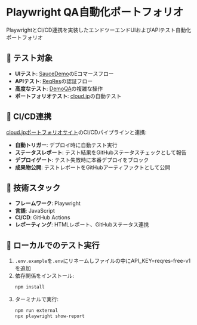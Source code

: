 # Playwright QA自動化ポートフォリオ

PlaywrightとCI/CD連携を実装したエンドツーエンドUIおよびAPIテスト自動化ポートフォリオ

## 🧪 テスト対象

- **UIテスト**: [SauceDemo](https://www.saucedemo.com/)のEコマースフロー
- **APIテスト**: [ReqRes](https://reqres.in/api/)の認証フロー
- **高度なテスト**: [DemoQA](https://demoqa.com/)の複雑な操作
- **ポートフォリオテスト**: [cloud.jp](https://cloudjp.netlify.app)の自動テスト

## 🔄 CI/CD連携

[cloud.jpポートフォリオサイト](https://github.com/richclaudfelixjp/cloud.jp)のCI/CDパイプラインと連携:

- **自動トリガー**: デプロイ時に自動テスト実行
- **ステータスレポート**: テスト結果をGitHubステータスチェックとして報告
- **デプロイゲート**: テスト失敗時に本番デプロイをブロック
- **成果物公開**: テストレポートをGitHubアーティファクトとして公開

## 🔧 技術スタック

- **フレームワーク**: Playwright
- **言語**: JavaScript
- **CI/CD**: GitHub Actions
- **レポーティング**: HTMLレポート、GitHubステータス連携

## 🚀 ローカルでのテスト実行

1. `.env.example`を`.env`にリネームしファイルの中にAPI_KEY=reqres-free-v1を追加
2. 依存関係をインストール:
   ```bash
   npm install
   ```
3. ターミナルで実行:
   ```bash
   npm run external
   npx playwright show-report
   ```